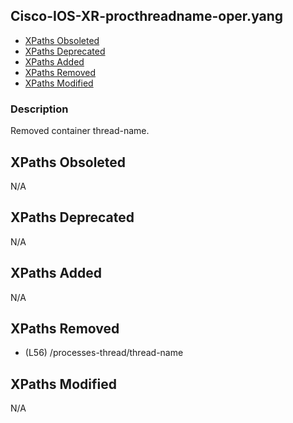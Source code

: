 ## Cisco-IOS-XR-procthreadname-oper.yang

- [XPaths Obsoleted](#xpaths-obsoleted)
- [XPaths Deprecated](#xpaths-deprecated)
- [XPaths Added](#xpaths-added)
- [XPaths Removed](#xpaths-removed)
- [XPaths Modified](#xpaths-modified)

### Description

Removed container thread-name.

## XPaths Obsoleted

N/A

## XPaths Deprecated

N/A

## XPaths Added

N/A

## XPaths Removed

- (L56)	/processes-thread/thread-name

## XPaths Modified

N/A

